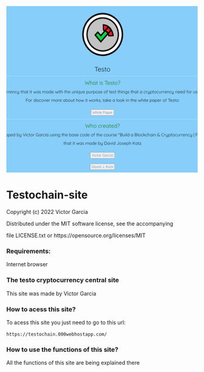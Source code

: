 ![screenshot](/Capture.PNG)

# Testochain-site

<p> Copyright (c) 2022 Victor Garcia </p>
<p> Distributed under the MIT software license, see the accompanying </p>
<p> file LICENSE.txt or https://opensource.org/licenses/MIT </p>

### Requirements: ###

<p> Internet browser </p>

### The testo cryptocurrency central site ###

<p> This site was made by Victor Garcia </p>

### How to acess this site? ###

<p> To acess this site you just need to go to this url: </p>
  
    https://testochain.000webhostapp.com/
  
### How to use the functions of this site? ###

<p> All the functions of this site are being explained there </p>
